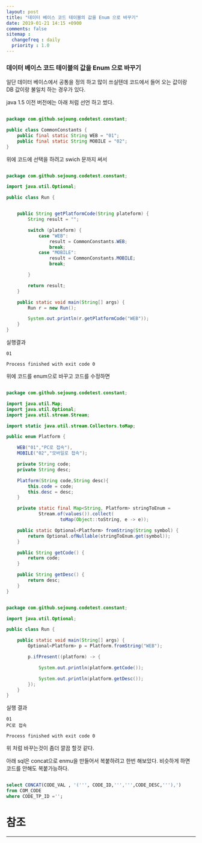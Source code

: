 ```yaml
---
layout: post
title: "데이터 베이스 코드 테이블의 값을 Enum 으로 바꾸기"
date: 2019-01-21 14:15 +0900
comments: false
sitemap :
  changefreq : daily
  priority : 1.0
---
```


### 데이터 베이스 코드 테이블의 값을 Enum 으로 바꾸기


일단 데이터 베이스에서 공통을 정의 하고 많이 쓰실텐데 코드에서 들어 오는 값이랑 DB 값이랑 불일치 하는 경우가 있다.

java 1.5 이전 버전에는 아래 처럼 선언 하고 썼다.

```java

package com.github.sejoung.codetest.constant;

public class CommonConstants {
    public final static String WEB = "01";
    public final static String MOBILE = "02";
}


```

위에 코드에 선택을 하려고 swich 문까지 써서

```java

package com.github.sejoung.codetest.constant;

import java.util.Optional;

public class Run {


    public String getPlatformCode(String plateform) {
        String result = "";

        switch (plateform) {
            case "WEB":
                result = CommonConstants.WEB;
                break;
            case "MOBILE":
                result = CommonConstants.MOBILE;
                break;

        }

        return result;
    }

    public static void main(String[] args) {
        Run r = new Run();

        System.out.println(r.getPlatformCode("WEB"));
    }
}


```
실행결과
```
01

Process finished with exit code 0
```

위에 코드를 enum으로 바꾸고 코드를 수정하면

```java

package com.github.sejoung.codetest.constant;

import java.util.Map;
import java.util.Optional;
import java.util.stream.Stream;

import static java.util.stream.Collectors.toMap;

public enum Platform {

    WEB("01","PC로 접속"),
    MOBILE("02","모바일로 접속");

    private String code;
    private String desc;

    Platform(String code,String desc){
        this.code = code;
        this.desc = desc;
    }

    private static final Map<String, Platform> stringToEnum =
            Stream.of(values()).collect(
                    toMap(Object::toString, e -> e));

    public static Optional<Platform> fromString(String symbol) {
        return Optional.ofNullable(stringToEnum.get(symbol));
    }

    public String getCode() {
        return code;
    }

    public String getDesc() {
        return desc;
    }
}


```

```java

package com.github.sejoung.codetest.constant;

import java.util.Optional;

public class Run {

    public static void main(String[] args) {
        Optional<Platform> p = Platform.fromString("WEB");

        p.ifPresent((platform) -> {

            System.out.println(platform.getCode());

            System.out.println(platform.getDesc());
        });
    }
}


```
실행 결과
```
01
PC로 접속

Process finished with exit code 0
```

위 처럼 바꾸는것이 좀더 깔끔 할것 같다.

아래 sql은 concat으로 enmu을 만들어서 복붙하려고 한번 해보았다. 비슷하게 하면 코드를 안해도 복붙가능하다.

```sql

select CONCAT(CODE_VAL , '(''', CODE_ID,''',''',CODE_DESC,'''),') 
from COM_CODE 
where CODE_TP_ID ='';

```

# 참조
-----

